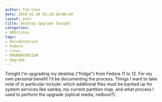 ```yaml
---
author: Tim Case
date: 2010-02-20 01:28:10+00:00
layout: post
title: Desktop Upgrade Tonight
categories:
- GNU/Linux
tags:
- Documentation
- Fedora
- Linux
- OMGNEWVERSION
- Upgrade
---
```


Tonight I'm upgrading my desktop ("fridge") from Fedora 11 to 12. For my own personal benefit I'll be documenting the process. Things I want to take note of in particular include: which additional files must be backed up for system services like samba, my current partition map, and what process I used to perform the upgrade (optical media, netboot?).

